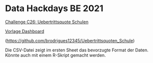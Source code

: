 # Data Hackdays BE 2021


[Challenge C26: Uebertrittsquote Schulen](https://hack.opendata.ch/project/774)

[Vorlage Dashboard](https://tricktracktriu.github.io/dashboard_BE/)

(https://github.com/brodrigues12345/Uebertrittsquoten_Schule)

Die CSV-Datei zeigt im ersten Sheet das bevorzugte Format der Daten. Könnte
auch mit einem R-Skript gemacht werden.
